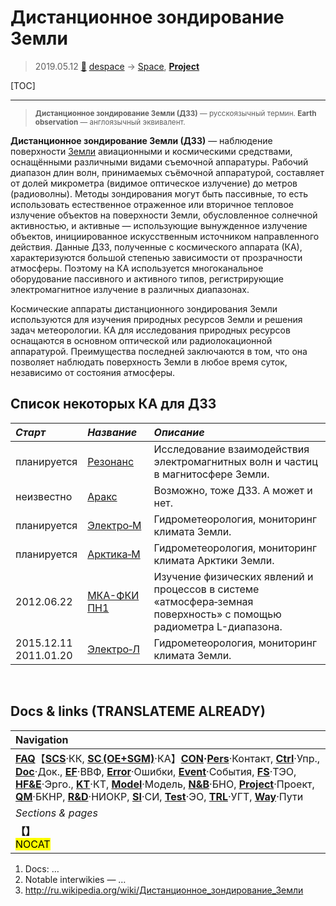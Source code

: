 # Дистанционное зондирование Земли
> 2019.05.12 [🚀](../index/index.md) [despace](index.md) → [Space](index.md), **[Project](project.md)**

[TOC]

---

> <small>**Дистанционное зондирование Земли (ДЗЗ)** — русскоязычный термин. **Earth observation** — англоязычный эквивалент.</small>

**Дистанционное зондирование Земли (ДЗЗ)** — наблюдение поверхности [Земли](earth.md) авиационными и космическими средствами, оснащёнными различными видами съемочной аппаратуры. Рабочий диапазон длин волн, принимаемых съёмочной аппаратурой, составляет от долей микрометра (видимое оптическое излучение) до метров (радиоволны). Методы зондирования могут быть пассивные, то есть использовать естественное отраженное или вторичное тепловое излучение объектов на поверхности Земли, обусловленное солнечной активностью, и активные — использующие вынужденное излучение объектов, инициированное искусственным источником направленного действия. Данные ДЗЗ, полученные с космического аппарата (КА), характеризуются большой степенью зависимости от прозрачности атмосферы. Поэтому на КА используется многоканальное оборудование пассивного и активного типов, регистрирующие электромагнитное излучение в различных диапазонах.

Космические аппараты дистанционного зондирования Земли используются для изучения природных ресурсов Земли и решения задач метеорологии. КА для исследования природных ресурсов оснащаются в основном оптической или радиолокационной аппаратурой. Преимущества последней заключаются в том, что она позволяет наблюдать поверхность Земли в любое время суток, независимо от состояния атмосферы.



## Список некоторых КА для ДЗЗ
|*Старт*|*Название*|*Описание*|
|:--|:--|:--|
|планируется|[Резонанс](резонанс_ка.md)|Исследование взаимодействия электромагнитных волн и частиц в магнитосфере Земли.|
|неизвестно|[Аракс](аракс_ка.md)|Возможно, тоже ДЗЗ. А может и нет.|
|планируется|[Электро‑М](электро_м.md)|Гидрометеорология, мониторинг климата Земли.|
|планируется|[Арктика‑М](арктика‑м.md)|Гидрометеорология, мониторинг климата Арктики Земли.|
|2012.06.22|[МКА-ФКИ ПН1](мка‑фки.md)|Изучение физических явлений и процессов в системе «атмосфера‑земная поверхность» с помощью радиометра L-диапазона.|
|2015.12.11<br> 2011.01.20|[Электро‑Л](электро_л.md)|Гидрометеорология, мониторинг климата Земли.|



<p style="page-break-after:always"> </p>

## Docs & links (TRANSLATEME ALREADY)
|Navigation|
|:--|
|**[FAQ](faq.md)**【**[SCS](scs.md)**·КК, **[SC (OE+SGM)](sc.md)**·КА】**[CON](contact.md)·[Pers](person.md)**·Контакт, **[Ctrl](control.md)**·Упр., **[Doc](doc.md)**·Док., **[EF](ef.md)**·ВВФ, **[Error](error.md)**·Ошибки, **[Event](event.md)**·События, **[FS](fs.md)**·ТЭО, **[HF&E](hfe.md)**·Эрго., **[KT](kt.md)**·КТ, **[Model](model.md)**·Модель, **[N&B](nnb.md)**·БНО, **[Project](project.md)**·Проект, **[QM](qm.md)**·БКНР, **[R&D](rnd.md)**·НИОКР, **[SI](si.md)**·СИ, **[Test](test.md)**·ЭО, **[TRL](trl.md)**·УГТ, **[Way](way.md)**·Пути|
|*Sections & pages*|
|**【[](.md)】**<br> <mark>NOCAT</mark>|

   1. Docs: …
   1. Notable interwikies — …
   1. <http://ru.wikipedia.org/wiki/Дистанционное_зондирование_Земли>
